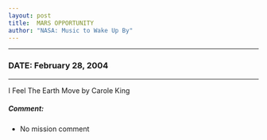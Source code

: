 ```yaml
---
layout: post
title:  MARS OPPORTUNITY
author: "NASA: Music to Wake Up By"
---
```


----
### DATE: February 28, 2004
----
I Feel The Earth Move by Carole King

##### Comment:
* No mission comment
